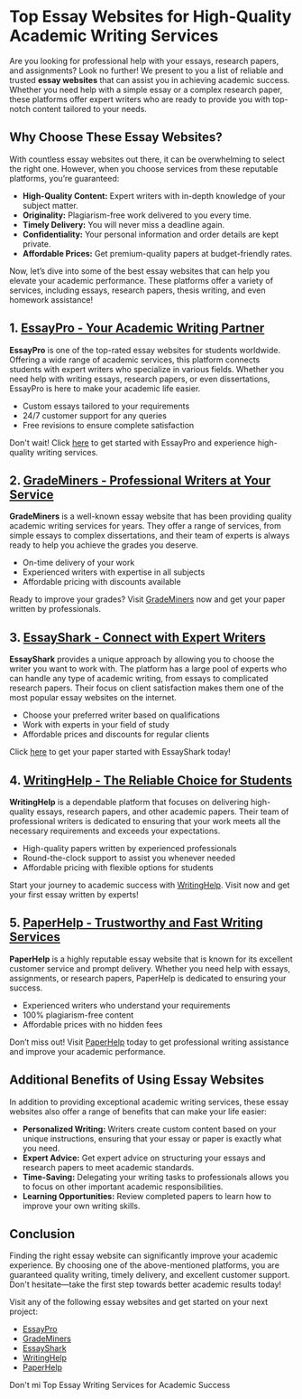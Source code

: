 <h1>Top Essay Websites for High-Quality Academic Writing Services</h1>

<p>Are you looking for professional help with your essays, research papers, and assignments? Look no further! We present to you a list of reliable and trusted <strong>essay websites</strong> that can assist you in achieving academic success. Whether you need help with a simple essay or a complex research paper, these platforms offer expert writers who are ready to provide you with top-notch content tailored to your needs.</p>

<h2>Why Choose These Essay Websites?</h2>

<p>With countless essay websites out there, it can be overwhelming to select the right one. However, when you choose services from these reputable platforms, you’re guaranteed:</p>
<ul>
    <li><strong>High-Quality Content:</strong> Expert writers with in-depth knowledge of your subject matter.</li>
    <li><strong>Originality:</strong> Plagiarism-free work delivered to you every time.</li>
    <li><strong>Timely Delivery:</strong> You will never miss a deadline again.</li>
    <li><strong>Confidentiality:</strong> Your personal information and order details are kept private.</li>
    <li><strong>Affordable Prices:</strong> Get premium-quality papers at budget-friendly rates.</li>
</ul>

<p>Now, let’s dive into some of the best essay websites that can help you elevate your academic performance. These platforms offer a variety of services, including essays, research papers, thesis writing, and even homework assistance!</p>

<h2>1. <a href="https://tinyurl.com/topessay?keyword=essay+websites" target="_blank">EssayPro - Your Academic Writing Partner</a></h2>
<p><strong>EssayPro</strong> is one of the top-rated essay websites for students worldwide. Offering a wide range of academic services, this platform connects students with expert writers who specialize in various fields. Whether you need help with writing essays, research papers, or even dissertations, EssayPro is here to make your academic life easier.</p>
<ul>
    <li>Custom essays tailored to your requirements</li>
    <li>24/7 customer support for any queries</li>
    <li>Free revisions to ensure complete satisfaction</li>
</ul>
<p>Don't wait! Click <a href="https://tinyurl.com/topessay?keyword=essay+websites" target="_blank">here</a> to get started with EssayPro and experience high-quality writing services.</p>

<h2>2. <a href="https://tinyurl.com/topessay?keyword=essay+websites" target="_blank">GradeMiners - Professional Writers at Your Service</a></h2>
<p><strong>GradeMiners</strong> is a well-known essay website that has been providing quality academic writing services for years. They offer a range of services, from simple essays to complex dissertations, and their team of experts is always ready to help you achieve the grades you deserve.</p>
<ul>
    <li>On-time delivery of your work</li>
    <li>Experienced writers with expertise in all subjects</li>
    <li>Affordable pricing with discounts available</li>
</ul>
<p>Ready to improve your grades? Visit <a href="https://tinyurl.com/topessay?keyword=essay+websites" target="_blank">GradeMiners</a> now and get your paper written by professionals.</p>

<h2>3. <a href="https://tinyurl.com/topessay?keyword=essay+websites" target="_blank">EssayShark - Connect with Expert Writers</a></h2>
<p><strong>EssayShark</strong> provides a unique approach by allowing you to choose the writer you want to work with. The platform has a large pool of experts who can handle any type of academic writing, from essays to complicated research papers. Their focus on client satisfaction makes them one of the most popular essay websites on the internet.</p>
<ul>
    <li>Choose your preferred writer based on qualifications</li>
    <li>Work with experts in your field of study</li>
    <li>Affordable prices and discounts for regular clients</li>
</ul>
<p>Click <a href="https://tinyurl.com/topessay?keyword=essay+websites" target="_blank">here</a> to get your paper started with EssayShark today!</p>

<h2>4. <a href="https://tinyurl.com/topessay?keyword=essay+websites" target="_blank">WritingHelp - The Reliable Choice for Students</a></h2>
<p><strong>WritingHelp</strong> is a dependable platform that focuses on delivering high-quality essays, research papers, and other academic papers. Their team of professional writers is dedicated to ensuring that your work meets all the necessary requirements and exceeds your expectations.</p>
<ul>
    <li>High-quality papers written by experienced professionals</li>
    <li>Round-the-clock support to assist you whenever needed</li>
    <li>Affordable pricing with flexible options for students</li>
</ul>
<p>Start your journey to academic success with <a href="https://tinyurl.com/topessay?keyword=essay+websites" target="_blank">WritingHelp</a>. Visit now and get your first essay written by experts!</p>

<h2>5. <a href="https://tinyurl.com/topessay?keyword=essay+websites" target="_blank">PaperHelp - Trustworthy and Fast Writing Services</a></h2>
<p><strong>PaperHelp</strong> is a highly reputable essay website that is known for its excellent customer service and prompt delivery. Whether you need help with essays, assignments, or research papers, PaperHelp is dedicated to ensuring your success.</p>
<ul>
    <li>Experienced writers who understand your requirements</li>
    <li>100% plagiarism-free content</li>
    <li>Affordable prices with no hidden fees</li>
</ul>
<p>Don’t miss out! Visit <a href="https://tinyurl.com/topessay?keyword=essay+websites" target="_blank">PaperHelp</a> today to get professional writing assistance and improve your academic performance.</p>

<h2>Additional Benefits of Using Essay Websites</h2>

<p>In addition to providing exceptional academic writing services, these essay websites also offer a range of benefits that can make your life easier:</p>
<ul>
    <li><strong>Personalized Writing:</strong> Writers create custom content based on your unique instructions, ensuring that your essay or paper is exactly what you need.</li>
    <li><strong>Expert Advice:</strong> Get expert advice on structuring your essays and research papers to meet academic standards.</li>
    <li><strong>Time-Saving:</strong> Delegating your writing tasks to professionals allows you to focus on other important academic responsibilities.</li>
    <li><strong>Learning Opportunities:</strong> Review completed papers to learn how to improve your own writing skills.</li>
</ul>

<h2>Conclusion</h2>

<p>Finding the right essay website can significantly improve your academic experience. By choosing one of the above-mentioned platforms, you are guaranteed quality writing, timely delivery, and excellent customer support. Don't hesitate—take the first step towards better academic results today!</p>

<p>Visit any of the following essay websites and get started on your next project:</p>
<ul>
    <li><a href="https://tinyurl.com/topessay?keyword=essay+websites" target="_blank">EssayPro</a></li>
    <li><a href="https://tinyurl.com/topessay?keyword=essay+websites" target="_blank">GradeMiners</a></li>
    <li><a href="https://tinyurl.com/topessay?keyword=essay+websites" target="_blank">EssayShark</a></li>
    <li><a href="https://tinyurl.com/topessay?keyword=essay+websites" target="_blank">WritingHelp</a></li>
    <li><a href="https://tinyurl.com/topessay?keyword=essay+websites" target="_blank">PaperHelp</a></li>
</ul>

<p>Don't mi
Top Essay Writing Services for Academic Success
